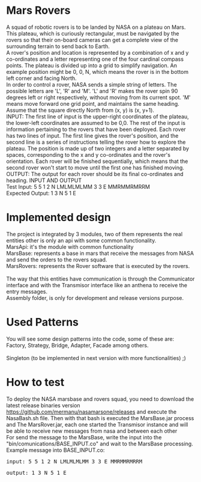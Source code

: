 Mars Rovers
===========

A squad of robotic rovers is to be landed by NASA on a plateau on Mars. This plateau, which is curiously rectangular, must be navigated by the rovers so that their on-board cameras can get a complete view of the surrounding terrain to send back to Earth.<br/>
A rover's position and location is represented by a combination of x and y co-ordinates and a letter representing one of the four cardinal compass points. The plateau is divided up into a grid to simplify navigation. An example position might be 0, 0, N, which means the rover is in the bottom left corner and facing North.<br/>
In order to control a rover, NASA sends a simple string of letters. The possible letters are 'L', 'R' and 'M'. 'L' and 'R' makes the rover spin 90 degrees left or right respectively, without moving from its current spot. 'M' means move forward one grid point, and maintains the same heading.<br/>
Assume that the square directly North from (x, y) is (x, y+1).<br/>
INPUT: The first line of input is the upper-right coordinates of the plateau, the lower-left coordinates are assumed to be 0,0. The rest of the input is information pertaining to the rovers that have been deployed. Each rover has two lines of input. The first line gives the rover's position, and the second line is a series of instructions telling the rover how to explore the plateau. The position is made up of two integers and a letter separated by spaces, corresponding to the x and y co-ordinates and the rover's orientation. Each rover will be
finished sequentially, which means that the second rover won't start to move until the first one has finished moving.<br/>
OUTPUT: The output for each rover should be its final co-ordinates and heading. INPUT AND OUTPUT 
<br/>Test Input: 5 5 1 2 N LMLMLMLMM 3 3 E MMRMMRMRRM<br/>
Expected Output: 1 3 N 5 1 E

Implemented design
===========
The project is integrated by 3 modules, two of them represents the real entities other is only an api with some common functionality.<br/>
MarsApi: it's the module with common functionality<br/>
MarsBase: represents a base in mars that receive the messages from NASA and send the orders to the rovers squad.<br/>
MarsRovers: represents the Rover software that is executed by the rovers.<br/><br/>
The way that this entities have communication is through the Communicator interface and with the Transmisor interface like an anthena to receive the entry messages.<br/>
Assembly folder, is only for development and release versions purpose.

Used Patterns
===========
You will see some design patterns into the code, some of these are:<br/>
Factory, Strategy, Bridge, Adapter, Facade among others.<br/><br/>
Singleton (to be implemented in next version with more functionalities) ;)

How to test
===========
To deploy the NASA marsbase and rovers squad, you need to download the latest release binaries version https://github.com/mermanu/nasamarsone/releases and execute the NasaBash.sh file. Then with that bash is executed the MarsBase.jar process and The MarsRover.jar, each one started the Transmisor instance and will be able to receive new messages from nasa and between each other<br/>
For send the message to the MarsBase, write the input into the "bin/comunications/BASE_INPUT.co" and wait to the MarsBase processing.<br/>
Example message into BASE_INPUT.co: 
<pre>input: 5 5 1 2 N LMLMLMLMM 3 3 E MMRMMRMRRM</pre>
<pre>output: 1 3 N 5 1 E</pre>


